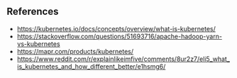 

## References
- https://kubernetes.io/docs/concepts/overview/what-is-kubernetes/
- https://stackoverflow.com/questions/51693716/apache-hadoop-yarn-vs-kubernetes
- https://mapr.com/products/kubernetes/
- https://www.reddit.com/r/explainlikeimfive/comments/8ur2z7/eli5_what_is_kubernetes_and_how_different_better/e1hsmg6/
